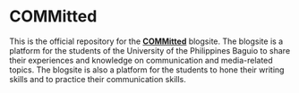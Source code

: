 # COMMitted

This is the official repository for the [**COMMitted**](https://committed-upb.vercel.app/) blogsite. The blogsite is a platform for the students of the University of the Philippines Baguio to share their experiences and knowledge on communication and media-related topics. The blogsite is also a platform for the students to hone their writing skills and to practice their communication skills.